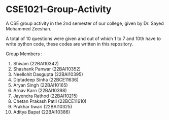 # CSE1021-Group-Activity
A CSE group activity in the 2nd semester of our college, given by Dr. Sayed Mohammed Zeeshan.

A total of 10 questions were given and out of which 1 to 7 and 10th have to write python code, these codes are written in this repository.

Group Members :

1. Shivam (22BAI10342)
2. Shashank Panwar	(22BAI10352) 
3. Neellohit Dasgupta 	(22BAI10395)
4. Diptadeep Sinha	(22BCE11636)
5. Aryan Singh 	(22BAI10165)
6. Arnav Karn	(22BAI10398)
7. Jayendra Rathod	(22BAI10215)
8. Chetan Prakash Patil	(22BCE11610)
9. Prakhar tiwari	(22BAI10325)
10. Aditya Bapat	(22BAI10386)
